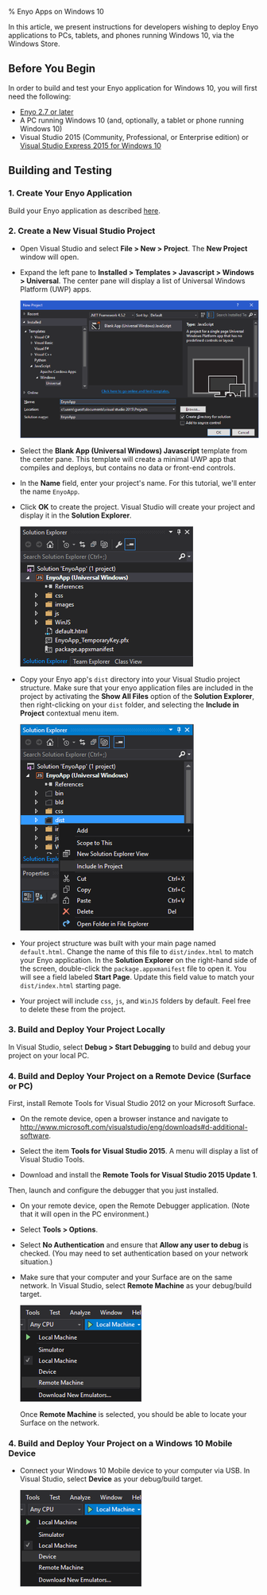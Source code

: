 % Enyo Apps on Windows 10

In this article, we present instructions for developers wishing to deploy Enyo
applications to PCs, tablets, and phones running Windows 10, via the Windows Store.

## Before You Begin

In order to build and test your Enyo application for Windows 10, you will first
need the following:

* [Enyo 2.7 or later](../getting-started/first-steps.html)
* A PC running Windows 10 (and, optionally, a tablet or phone running Windows 10)
* Visual Studio 2015 (Community, Professional, or Enterprise edition) or
    [Visual Studio Express 2015 for Windows 10](https://www.visualstudio.com/en-us/products/visual-studio-express-vs.aspx)

## Building and Testing

### 1. Create Your Enyo Application

Build your Enyo application as described
[here](../getting-started/creating-and-building-an-app.html).

### 2. Create a New Visual Studio Project

* Open Visual Studio and select **File > New > Project**.
	The **New Project** window will open.

* Expand the left pane to **Installed > Templates > Javascript > Windows > Universal**.
	The center pane will display a list of Universal Windows Platform (UWP) apps.

	![](../assets/enyo-apps-on-windows-10-a.png)

* Select the **Blank App (Universal Windows) Javascript** template from the center pane.
	This template will create a minimal UWP app that compiles and deploys, but contains 
	no data or front-end controls.

* In the **Name** field, enter your project's name.
	For this tutorial, we'll enter the name `EnyoApp`.

* Click **OK** to create the project.
	Visual Studio will create your project and display it in the **Solution Explorer**.

	![](../assets/enyo-apps-on-windows-10-b.png)

* Copy your Enyo app's `dist` directory into your Visual Studio project structure.
	Make sure that your enyo application files are included in the project by activating
	the **Show All Files** option of the **Solution Explorer**, then right-clicking on 
	your `dist` folder, and selecting the **Include in Project** contextual menu item.

    ![](../assets/enyo-apps-on-windows-10-c.png)

* Your project structure was built with your main page named `default.html`.
    Change the name of this file to `dist/index.html` to match your Enyo application.
    In the **Solution Explorer** on the right-hand side of the screen,
    double-click the `package.appxmanifest` file to open it.  You will see a
    field labeled **Start Page**.  Update this field value to match your
    `dist/index.html` starting page.

* Your project will include `css`, `js`, and `WinJS` folders by default.  Feel free to
    delete these from the project.

### 3. Build and Deploy Your Project Locally

In Visual Studio, select **Debug > Start Debugging** to build and debug your
project on your local PC.

### 4. Build and Deploy Your Project on a Remote Device (Surface or PC)

First, install Remote Tools for Visual Studio 2012 on your Microsoft Surface.

* On the remote device, open a browser instance and navigate to
    <http://www.microsoft.com/visualstudio/eng/downloads#d-additional-software>.

* Select the item **Tools for Visual Studio 2015**.
	A menu will display a list of Visual Studio Tools.

* Download and install the **Remote Tools for Visual Studio 2015 Update 1**.

Then, launch and configure the debugger that you just installed.

* On your remote device, open the Remote Debugger application.  (Note that it will
    open in the PC environment.)

* Select **Tools > Options**.

* Select **No Authentication** and ensure that **Allow any user to debug** is
    checked.  (You may need to set authentication based on your network
    situation.)

* Make sure that your computer and your Surface are on the same network. In
    Visual Studio, select **Remote Machine** as your debug/build target.

    ![](../assets/enyo-apps-on-windows-10-d.png)

    Once **Remote Machine** is selected, you should be able to locate your
    Surface on the network.

### 4. Build and Deploy Your Project on a Windows 10 Mobile Device

* Connect your Windows 10 Mobile device to your computer via USB. In
    Visual Studio, select **Device** as your debug/build target.

    ![](../assets/enyo-apps-on-windows-10-e.png)

